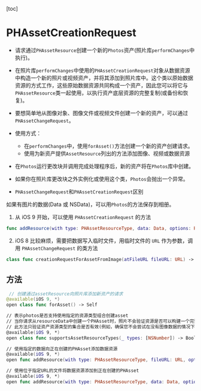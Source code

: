 [toc]

# PHAssetCreationRequest

-   请求通过`PHAssetResource`创建一个新的`Photos`资产(照片库`performChanges`中执行)。
-   在照片库`performChanges`中使用的`PHAssetCreationRequest`对象从数据资源中构造一个新的照片或视频资产，并将其添加到照片库中。这个类以原始数据资源的方式工作，这些原始数据资源共同构成一个资产，因此您可以将它与`PHAssetResource`类一起使用，以执行资产底层资源的完整复制(或备份和恢复)。
-   要想简单地从图像对象、图像文件或视频文件创建一个新的资产，可以通过`PHAssetChangeRequest`。
-   使用方式：
    -   在`performChanges`中，使用`forAsset()`方法创建一个新的资产创建请求。
    -   使用为新资产提供`AssetResource`列出的方法添加图像、视频或数据资源
-   在`Photos`运行更改块并调用完成处理程序后，新的资产将在`Photos`库中创建。
-   如果你在照片库更改块之外实例化或使用这个类，`Photos`会抛出一个异常。



-   `PHAssetChangeRequest`和`PHAssetCreationRequest`区别

如果有图片的数据(Data 或 NSData)，可以用`Photos`的方法保存到相册。

1.   从 iOS 9 开始，可以使用 `PHAssetCreationRequest` 的方法

```swift
func addResource(with type: PHAssetResourceType, data: Data, options: PHAssetResourceCreationOptions?)
```

2.   iOS 8 比较麻烦，需要把数据写入临时文件，用临时文件的 `URL` 作为参数，调用 `PHAssetChangeRequest` 的类方法

```swift
class func creationRequestForAssetFromImage(atFileURL fileURL: URL) -> Self?
```

## 方法

```swift
 // 创建通过assetResource向照片库添加新资产的请求
@available(iOS 9, *)
open class func forAsset() -> Self

// 表示photos是否支持使用指定的资源类型组合创建asset
// 当你请求从resourceData中创建一个PHAsset时，照片不会验证资源是否可以构建一个完整的PHAsset，直到完整的PHPhotoLibrary performChanges(_:completionHandler:)更改块执行。(如果一个资产不能从提供的资源构建，照片调用completionHandler你在该方法中提供的错误描述失败。)若要在执行资产创建请求之前执行预验证，请使用此方法验证您希望从中创建PHAsset的资源类型集是否正确。
// 此方法只验证资产资源类型的集合是否有效(例如，确保您不会尝试在没有图像数据的情况下构造照片资产)，因此如果数据本身不完整或无效，资产创建请求仍然可能失败。然而，通过使用此方法调用，您可以在执行读取(并可能下载或传输)资产资源数据的昂贵操作之前避免某些类型的资产创建失败。
@available(iOS 9, *)
open class func supportsAssetResourceTypes(_ types: [NSNumber]) -> Bool

// 使用指定的数据向正在创建的PHAsset添加数据资源
@available(iOS 9, *)
open func addResource(with type: PHAssetResourceType, fileURL: URL, options: PHAssetResourceCreationOptions?)

// 使用位于指定URL的文件将数据资源添加到正在创建的PHAsset
@available(iOS 9, *)
open func addResource(with type: PHAssetResourceType, data: Data, options: PHAssetResourceCreationOptions?)
```


